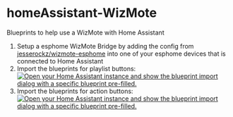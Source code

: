 # homeAssistant-WizMote
Blueprints to help use a WizMote with Home Assistant

1) Setup a esphome WizMote Bridge by adding the config from [jesserockz/wizmote-esphome](https://github.com/jesserockz/wizmote-esphome) into one of your esphome devices that is connected to Home Assistant
2) Import the blueprints for playlist buttons:  [![Open your Home Assistant instance and show the blueprint import dialog with a specific blueprint pre-filled.](https://my.home-assistant.io/badges/blueprint_import.svg)](https://my.home-assistant.io/redirect/blueprint_import/?blueprint_url=https%3A%2F%2Fgithub.com%2Favt613%2FhomeAssistant-WizMote%2Fblob%2Fmain%2Fwizmote_playlists.yaml)
3) Import the blueprints for action buttons:  [![Open your Home Assistant instance and show the blueprint import dialog with a specific blueprint pre-filled.](https://my.home-assistant.io/badges/blueprint_import.svg)](https://my.home-assistant.io/redirect/blueprint_import/?blueprint_url=https%3A%2F%2Fgithub.com%2Favt613%2FhomeAssistant-WizMote%2Fblob%2Fmain%2Fwizmote_actions.yaml)

